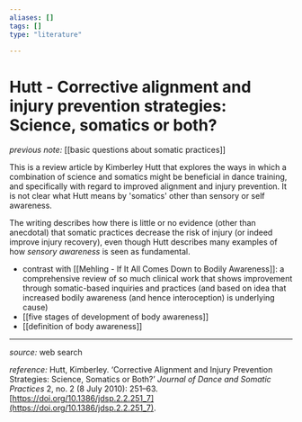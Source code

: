 ```yaml
---
aliases: []
tags: []
type: "literature"

---
```


#  Hutt - Corrective alignment and injury prevention strategies: Science, somatics or both?

_previous note:_ [[basic questions about somatic practices]]

This is a review article by Kimberley Hutt that explores the ways in which a combination of science and somatics might be beneficial in dance training, and specifically with regard to improved alignment and injury prevention. It is not clear what Hutt means by 'somatics' other than sensory or self awareness.

The writing describes how there is little or no evidence (other than anecdotal) that somatic practices decrease the risk of injury (or indeed improve injury recovery), even though Hutt describes many examples of how _sensory awareness_ is seen as fundamental.

- contrast with [[Mehling - If It All Comes Down to Bodily Awareness]]: a comprehensive review of so much clinical work that shows improvement through somatic-based inquiries and practices (and based on idea that increased bodily awareness (and hence interoception) is underlying cause)
- [[five stages of development of body awareness]]
- [[definition of body awareness]]



---

_source:_ web search

_reference:_ Hutt, Kimberley. ‘Corrective Alignment and Injury Prevention Strategies: Science, Somatics or Both?’ _Journal of Dance and Somatic Practices_ 2, no. 2 (8 July 2010): 251–63. [https://doi.org/10.1386/jdsp.2.2.251_7](https://doi.org/10.1386/jdsp.2.2.251_7).